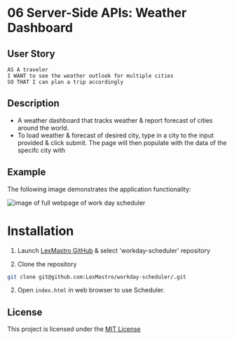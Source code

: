 # 06 Server-Side APIs: Weather Dashboard

## User Story

```
AS A traveler
I WANT to see the weather outlook for multiple cities
SO THAT I can plan a trip accordingly
```

## Description

* A weather dashboard that tracks weather & report forecast of cities around the world.
* To load weather & forecast of desired city, type in a city to the input provided & click submit. The page will then populate with the data of the specifc city with 




## Example
The following image demonstrates the application functionality:

![image of full webpage of work day scheduler](./Assets/demo-img.png)


# Installation
1. Launch [LexMastro GitHub](https://github.com/LexMastro) & select 'workday-scheduler' repository

2. Clone the repository 
```bash
git clone git@github.com:LexMastro/workday-scheduler/.git
```
2. Open `index.html` in web browser to use Scheduler.


## License 
This project is licensed under the [MIT License](LICENSE)
